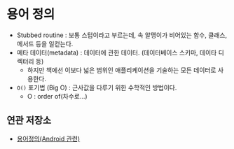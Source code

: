 <!-- 
commit message
Definition: 
-->
# 용어 정의

- Stubbed routine : 보통 스텁이라고 부르는데, 속 알맹이가 비어있는 함수, 클래스, 메서드 등을 일컫는다.
- 메타 데이터(metadata) : 데이터에 관한 데이터. (데이터베이스 스키마, 데이타 디렉터리 등)
    - 하지만 책에선 이보다 넓은 범위인 애플리케이션을 기술하는 모든 데이터로 사용한다.
- `O()` 표기법 (Big O) : 근사값을 다루기 위한 수학적인 방법이다.
  - O : order of(차수로...)
## 연관 저장소

- [용어정의(Android 관련)](https://github.com/NetLSS/AndroidStudy/blob/master/post/Android/%EC%9A%A9%EC%96%B4%EC%A0%95%EC%9D%98.md)
